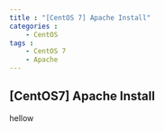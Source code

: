 ```yaml
---
title : "[CentOS 7] Apache Install"
categories : 
    - CentOS
tags :
    - CentOS 7
    - Apache
---
```


## [CentOS7] Apache Install

hellow